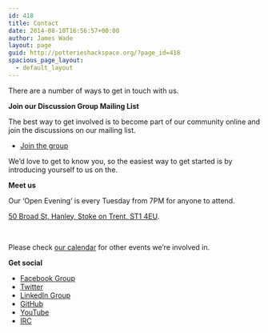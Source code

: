 ```yaml
---
id: 418
title: Contact
date: 2014-08-10T16:56:57+00:00
author: James Wade
layout: page
guid: http://potterieshackspace.org/?page_id=418
spacious_page_layout:
  - default_layout
---
```

There are a number of ways to get in touch with us.

**Join our Discussion Group Mailing List**

The best way to get involved is to become part of our community online and join the discussions on our mailing list.

  * [Join the group](http://groups.google.com/group/potteries-hackspace)

We’d love to get to know you, so the easiest way to get started is by introducing yourself to us on the.

**Meet us**

Our &#8216;Open Evening&#8217; is every Tuesday from 7PM for anyone to attend.

[50 Broad St, Hanley, Stoke on Trent, ST1 4EU](https://map.what3words.com/tribe.rested.stones).

&nbsp;

Please check [our calendar](https://www.google.com/calendar/embed?src=00nfs1crll5qrehok98qmmitlc%40group.calendar.google.com&ctz=Europe/London) for other events we&#8217;re involved in.

**Get social**

  * [Facebook Group](http://www.facebook.com/groups/472345606113810/)
  * [Twitter](http://www.twitter.com/potterieshacks)
  * [LinkedIn Group](http://www.linkedin.com/groups/PotteriesHackspace-4759759)
  * [GitHub](https://github.com/PotteriesHackspace/)
  * [YouTube](https://www.youtube.com/user/potterieshackspace)
  * [IRC](irc://chat.freenode.net/potterieshackspace)